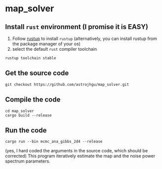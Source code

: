 # map_solver

## Install `rust` environment (I promise it is EASY)
1. Follow [rustup](https://rustup.rs) to install `rustup`
(alternatively, you can install rustup from the package manager of your os)
2. select the default `rust` compiler toolchain
```
rustup toolchain stable
```

## Get the source code
```
git checkout https://github.com/astrojhgu/map_solver.git
```

## Compile the code
```
cd map_solver
cargo build --release
```

## Run the code 
```
cargo run --bin mcmc_ana_gibbs_2d4 --release
```
(yes, I hard coded the arguments in the source code, which should be corrected)
This program iteratively estimate the map and the noise power spectrum parameters.
